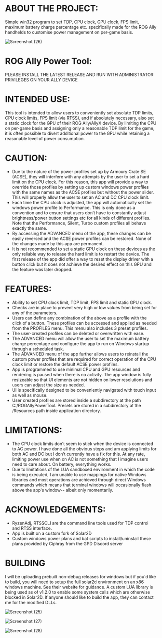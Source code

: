 # ABOUT THE PROJECT:
Simple win32 program to set TDP, CPU clock, GPU clock, FPS limit, maximum battery charge percentage etc. specifically made for the ROG Ally handhelds to customise power management on per-game basis. 


![Screenshot (26)](https://github.com/user-attachments/assets/1f963d62-b618-42f6-8310-0335242d4f8b)


# ROG Ally Power Tool:

PLEASE INSTALL THE LATEST RELEASE AND RUN WITH ADMINISTRATOR PRIVILEGES ON YOUR ALLY DEVICE

# INTENDED USE:
This tool is intended to allow users to conveniently set absolute TDP limits, CPU clock limits, FPS limit (via RTSS), and if absolutely necessary, also set a static clock for the GPU of their ROG Ally/AllyX device.
By limiting the CPU on per-game basis and assigning only a reasonable TDP limit for the game, it is often possible to divert additional power to the GPU while retaining a reasonable level of power consumption. 

# CAUTION:
- Due to the nature of the power profiles set up by Armoury Crate SE (ACSE), they will interfere with any attempts by the user to set a hard limit on the CPU clock. For this reason, this app will provide a way to override those profiles by setting up custom windows power profiles with the same names as the ACSE profiles but without the power slider. This will properly allow the user to set an AC and DC CPU clock limit.
- Each time the CPU clock is adjusted, the app will automatically set the windows power profile to Performance. This is only done as a convention and to ensure that users don’t have to constantly adjust brightness/power button settings etc for all kinds of different profiles. Note that the Performance, Silent, Turbo custom profiles all behave exactly the same.
- By accessing the ADVANCED menu of the app, these changes can be easily reversed and the ACSE power profiles can be restored. None of the changes made by this app are permanent. 
- It is not recommended to set a static GPU clock on these devices as the only reliable way to release the hard limit is to restart the device. The first release of the app did offer a way to reset the display driver with a button click but it does not achieve the desired effect on this GPU and the feature was later dropped. 

# FEATURES:
- Ability to set CPU clock limit, TDP limit, FPS limit and static GPU clock.
- Checks are in place to prevent very high or low values from being set for any of the parameters. 
- Users can define any combination of the above as a profile with the click of a button. These profiles can be accessed and applied as needed from the PROFILES menu. This menu also includes 3 preset profiles. 
- The user-created profiles can be deleted or overwritten with ease. 
- The ADVANCED menu will allow the user to set the maximum battery charge percentage and configure the app to run on Windows startup through a scheduled task.
- The ADVANCED menu of the app further allows users to reinstall the custom power profiles that are required for correct operation of the CPU clock limit or restore the default ACSE power profiles. 
- App is programmed to use minimal CPU and GPU resources and rendering is paused when there is no activity. The app window is fully resizeable so that UI elements are not hidden on lower resolutions and users can adjust the size as needed. 
- UI is specifically designed to be conveniently navigated with touch input as well as mouse. 
- User created profiles are stored inside a subdirectory at the path C:/ROGAllyPowerTool. Presets are stored in a subdirectory at the /Resources path inside application directory. 

# LIMITATIONS:
- The CPU clock limits don’t seem to stick when the device is connected to AC power. I have done all the obvious steps and am applying limits for both AC and DC but I don’t currently have a fix for this. At any rate, limiting power use when on AC is not something that I imagine users need to care about. On battery, everything works. 
- Due to limitations of the LUA sandboxed environment in which the code is being executed, I am unable to use mappings for native Windows libraries and most operations are achieved through direct Windows commands which means that terminal windows will occasionally flash above the app's window-- albeit only momentarily.

# ACKNOWLEDGEMENTS:
- RyzenAdj, RTSSCLI are the command line tools used for TDP control and RTSS interface. 
- App is built on a custom fork of Solar2D
- Custom windows power plans and bat scripts to install/uninstall these plans provided by Ciphray from the GPD Discord server

# BUILDING
I will be uploading prebuilt non-debug releases for windows but if you'd like to build, you will need to setup the full solar2d environment on an x86 windows machine. See their website for guidance.
A custom LUA library is being used as of v1.2.0 to enable some system calls which are otherwise blocked in Solar2D. If anyone should like to build the app, they can contact me for the modified DLLs.


![Screenshot (25)](https://github.com/user-attachments/assets/3a94d585-c5d7-45b5-a157-9cb9461b1e0a)

![Screenshot (27)](https://github.com/user-attachments/assets/0c3ccfbb-7132-410e-a044-fd1d340ae30b)

![Screenshot (28)](https://github.com/user-attachments/assets/2a797c8e-5e93-4945-b3b5-5981566cca60)

